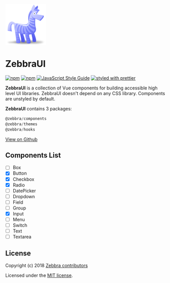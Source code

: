 ![Logo](https://github.com/ghalex/vue-ui/blob/main/public/zebra.png)

# ZebbraUI

[![npm](https://img.shields.io/npm/dm/zebbra.svg)](https://www.npmjs.com/package/@zebbra/vue-ui)
[![npm](https://img.shields.io/npm/v/zebbra.svg)](https://www.npmjs.com/package/@zebbra/vue-ui)
[![JavaScript Style Guide](https://img.shields.io/badge/code_style-standard-brightgreen.svg)](https://standardjs.com)
[![styled with prettier](https://img.shields.io/badge/styled_with-prettier-ff69b4.svg)](https://github.com/prettier/prettier)

**ZebbraUI** is a collection of Vue components for building accessible high level UI libraries. ZebbraUI doesn't depend on any CSS library. Components are unstyled by default.

**ZebbraUI** contains 3 packages:

```js static
@zebbra/components
@zebbra/themes
@zebbra/hooks
```

[View on Github](https://github.com/ghalex/vue-ui)

## Components List

- [ ] Box
- [x] Button
- [x] Checkbox
- [x] Radio
- [ ] DatePicker
- [ ] Dropdown
- [ ] Field
- [ ] Group
- [x] Input
- [ ] Menu
- [ ] Switch
- [ ] Text
- [ ] Textarea

## License

Copyright (c) 2018 [Zebbra contributors](https://github.com/ghalex/vue-ui/graphs/contributors)

Licensed under the [MIT license](https://github.com/ghalex/vue-ui/blob/HEAD/LICENSE).
